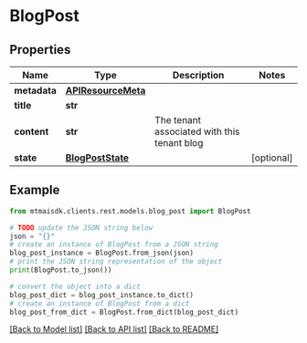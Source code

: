 # BlogPost


## Properties

Name | Type | Description | Notes
------------ | ------------- | ------------- | -------------
**metadata** | [**APIResourceMeta**](APIResourceMeta.md) |  | 
**title** | **str** |  | 
**content** | **str** | The tenant associated with this tenant blog | 
**state** | [**BlogPostState**](BlogPostState.md) |  | [optional] 

## Example

```python
from mtmaisdk.clients.rest.models.blog_post import BlogPost

# TODO update the JSON string below
json = "{}"
# create an instance of BlogPost from a JSON string
blog_post_instance = BlogPost.from_json(json)
# print the JSON string representation of the object
print(BlogPost.to_json())

# convert the object into a dict
blog_post_dict = blog_post_instance.to_dict()
# create an instance of BlogPost from a dict
blog_post_from_dict = BlogPost.from_dict(blog_post_dict)
```
[[Back to Model list]](../README.md#documentation-for-models) [[Back to API list]](../README.md#documentation-for-api-endpoints) [[Back to README]](../README.md)


